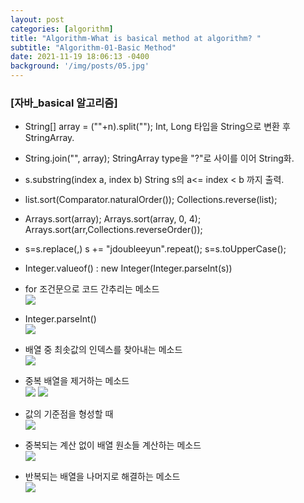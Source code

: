 ```yaml
---
layout: post
categories: [algorithm]
title: "Algorithm-What is basical method at algorithm? "
subtitle: "Algorithm-01-Basic Method"
date: 2021-11-19 18:06:13 -0400
background: '/img/posts/05.jpg'
---
```


### [자바_basical 알고리즘]
- String[] array = (""+n).split("");
Int, Long 타입을 String으로 변환 후 StringArray.

- String.join("", array);
StringArray type을 "?"로 사이를 이어 String화.

- s.substring(index a, index b)
String s의 a<= index < b 까지 출력.

- list.sort(Comparator.naturalOrder());
Collections.reverse(list);

- Arrays.sort(array);
Arrays.sort(array, 0, 4);
Arrays.sort(arr,Collections.reverseOrder());

- s=s.replace(,)
s += "jdoubleeyun".repeat();
s=s.toUpperCase();

- Integer.valueof() : new Integer(Integer.parseInt(s))

- for 조건문으로 코드 간추리는 메소드  
![](https://images.velog.io/images/jdoubleeyun99/post/c584fa34-0d7c-497b-8112-4be62addf315/image.png)

- Integer.parseInt()  
![](https://images.velog.io/images/jdoubleeyun99/post/1ff3ef8b-1289-4ac6-90c2-5dade1f48dc6/image.png)

- 배열 중 최솟값의 인덱스를 찾아내는 메소드  
![](https://images.velog.io/images/jdoubleeyun99/post/eb93cf27-8331-42de-8fa6-1c7336277db3/image.png)

- 중복 배열을 제거하는 메소드   
![](https://images.velog.io/images/jdoubleeyun99/post/1eb91a7b-e77c-4d72-9cf6-7435e3cebae9/image.png)
![](https://images.velog.io/images/jdoubleeyun99/post/227b6cf3-538c-4a53-b577-471621df1827/image.png)

- 값의 기준점을 형성할 때  
![](https://images.velog.io/images/jdoubleeyun99/post/8a104a82-c74f-4d6a-a971-528b966912f3/image.png)

- 중복되는 계산 없이 배열 원소들 계산하는 메소드  
![](https://images.velog.io/images/jdoubleeyun99/post/3770d44b-b68d-4150-ba10-f7e5b5e84b7f/image.png)

- 반복되는 배열을 나머지로 해결하는 메소드  
![](https://images.velog.io/images/jdoubleeyun99/post/c1a0c5d7-0e66-45c7-9516-4e519c220408/image.png)
